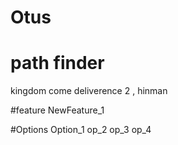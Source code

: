 # Otus

# path finder

kingdom come deliverence 2 , hinman

#feature
NewFeature_1

#Options
Option_1
op_2
op_3
op_4